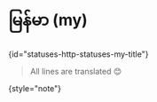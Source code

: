 # မြန်မာ (my)
{id="statuses-http-statuses-my-title"}


> All lines are translated 😊
>
{style="note"}
